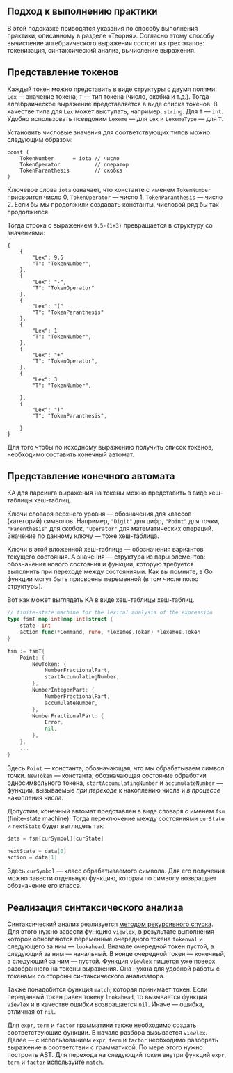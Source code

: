 ## Подход к выполнению практики

В этой подсказке приводятся указания по способу выполнения практики, описанному в разделе «Теория». Согласно этому способу вычисление алгебраического выражения состоит из трех этапов: токенизация, синтаксический анализ, вычисление выражения.

## Представление токенов

Каждый токен можно представить в виде структуры с двумя полями: `Lex` — значение токена; `T` — тип токена (число, скобка и т.д.). Тогда алгебраическое выражение представляется в виде списка токенов. В качестве типа для `Lex` может выступать, например, `string`. Для `T` — `int`. Удобно использовать псевдоним `Lexeme` — для `Lex` и `LexemeType` — для `T`.

Установить числовые значения для соответствующих типов можно следующим образом:

```golang
const (
	TokenNumber      = iota // число
	TokenOperator           // оператор
	TokenParanthesis        // скобка
)
```

Ключевое слова `iota` означает, что константе с именем `TokenNumber` присвоится число 0, `TokenOperator` — число 1, `TokenParanthesis` — число 2. Если бы мы продолжили создавать константы, числовой ряд бы так продолжился. 

Тогда строка с выражением `9.5-(1+3)` превращается в структуру со значениями:

```
{
    {
        "Lex": 9.5
        "T": "TokenNumber",
    },
    {
        "Lex": "-",
        "T": "TokenOperator"
    },
    {
        "Lex": "("
        "T": "TokenParanthesis"
    },
    {
        "Lex": 1
        "T": "TokenNumber",
    },
    {
        "Lex": "+"
        "T": "TokenOperator",
    },
    {
        "Lex": 3    
        "T": "TokenNumber",
        
    },
    {
        "Lex": ")"
        "T": "TokenParanthesis",
        
    }
}
```

Для того чтобы по исходному выражению получить список токенов, необходимо составить конечный автомат.

## Представление конечного автомата

КА для парсинга выражения на токены можно представить в виде хеш-таблицы хеш-таблиц.

Ключи словаря верхнего уровня — обозначения для классов (категорий) символов. Например, `"Digit"` для цифр, `"Point"` для точки, `"Parenthesis"` для скобок, `"Operator"` для математических операций. Значение по данному ключу — тоже хеш-таблица.

Ключи в этой вложенной хеш-таблице  — обозначения вариантов текущего состояния. А значения — структура из пары элементов: обозначения нового состояния и функции, которую требуется выполнить при переходе между состояниями. Как вы помните, в Go функции могут быть присвоены переменной (в том числе полю структуры).

Вот как может выглядеть КА в виде хеш-таблицы хеш-таблиц.

```go
// finite-state machine for the lexical analysis of the expression
type fsmT map[int]map[int]struct {
	state  int
	action func(*Command, rune, *lexemes.Token) *lexemes.Token
}

fsm := fsmT{
    Point: {
        NewToken: {
            NumberFractionalPart,
            startAccumulatingNumber,
        },
        NumberIntegerPart: {
            NumberFractionalPart,
            accumulateNumber,
        },
        NumberFractionalPart: {
            Error,
            nil,
        },
	},
    ...
}
```

Здесь `Point` — константа, обозначающая, что мы обрабатываем символ точки. `NewToken` — константа, обозначающая состояние обработки односимвольного токена, `startAccumulatingNumber` и `accumulateNumber` — функции, вызываемые *при переходе* к накоплению числа и *в процессе* накопления числа.

Допустим, конечный автомат представлен в виде словаря с именем `fsm` (finite-state machine). Тогда переключение между состояниями `curState` и `nextState` будет выглядеть так:

```go
data = fsm[curSymbol][curState]

nextState = data[0]
action = data[1]
```

Здесь `curSymbol` — класс обрабатываемого символа. Для его получения можно завести отдельную функцию, которая по символу возвращает обозначение его класса. 

## Реализация синтаксического анализа
Синтаксический анализ реализуется [методом рекурсивного спуска](https://ru.wikipedia.org/wiki/%D0%9C%D0%B5%D1%82%D0%BE%D0%B4_%D1%80%D0%B5%D0%BA%D1%83%D1%80%D1%81%D0%B8%D0%B2%D0%BD%D0%BE%D0%B3%D0%BE_%D1%81%D0%BF%D1%83%D1%81%D0%BA%D0%B0). Для этого нужно завести функцию `viewlex`, в результате выполнения которой обновляются переменные очередного токена `tokenval` и следующего за ним — `lookahead`. Вначале очередной токен пустой, а следующий за ним — начальный. В конце очередной токен —  конечный, а следующий за ним — пустой. Функция `viewlex` пишется уже поверх разобранного на токены выражения. Она нужна для удобной работы с токенами со стороны синтаксического анализатора. 

Также понадобится функция `match`, которая принимает токен. Если переданный токен равен токену `lookahead`, то вызывается функция `viewlex` и в качестве ошибки возвращается `nil`. Иначе — ошибка, отличная от `nil`. 

Для `expr`, `term` и `factor` грамматики также необходимо создать соответствующие функции. В начале разбора вызывается `viewlex`. Далее — с использованием `expr`, `term` и `factor` необходимо разобрать выражение в соответствии с грамматикой. По мере этого нужно построить AST. Для перехода на следующий токен внутри функций `expr`, `term` и `factor` используйте `match`.
